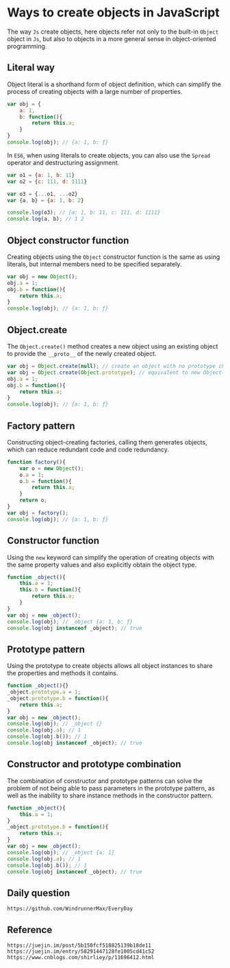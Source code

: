 # Ways to create objects in JavaScript
The way `Js` create objects, here objects refer not only to the built-in `Object` object in `Js`, but also to objects in a more general sense in object-oriented programming.

## Literal way
Object literal is a shorthand form of object definition, which can simplify the process of creating objects with a large number of properties.

```javascript
var obj = {
    a: 1,
    b: function(){
        return this.a;
    }
}
console.log(obj); // {a: 1, b: ƒ}
```

In `ES6`, when using literals to create objects, you can also use the `Spread` operator and destructuring assignment.

```javascript
var o1 = {a: 1, b: 11}
var o2 = {c: 111, d: 1111}

var o3 = {...o1, ...o2}
var {a, b} = {a: 1, b: 2}

console.log(o3); // {a: 1, b: 11, c: 111, d: 1111}
console.log(a, b); // 1 2
```

## Object constructor function
Creating objects using the `Object` constructor function is the same as using literals, but internal members need to be specified separately.

```javascript
var obj = new Object();
obj.a = 1;
obj.b = function(){
    return this.a;
}
console.log(obj); // {a: 1, b: ƒ}
```

## Object.create
The `Object.create()` method creates a new object using an existing object to provide the `__proto__` of the newly created object.

```javascript
var obj = Object.create(null); // create an object with no prototype chain
var obj = Object.create(Object.prototype); // equivalent to new Object()
obj.a = 1;
obj.b = function(){
    return this.a;
}
console.log(obj); // {a: 1, b: ƒ}
```

## Factory pattern
Constructing object-creating factories, calling them generates objects, which can reduce redundant code and code redundancy.

```javascript
function factory(){
    var o = new Object();
    o.a = 1;
    o.b = function(){
        return this.a;
    }
    return o;
}
var obj = factory();
console.log(obj); // {a: 1, b: ƒ}
```

## Constructor function
Using the `new` keyword can simplify the operation of creating objects with the same property values and also explicitly obtain the object type.

```javascript
function _object(){
    this.a = 1;
    this.b = function(){
        return this.a;
    }
}
var obj = new _object();
console.log(obj); // _object {a: 1, b: ƒ}
console.log(obj instanceof _object); // true
```

## Prototype pattern
Using the prototype to create objects allows all object instances to share the properties and methods it contains.

```javascript
function _object(){}
_object.prototype.a = 1;
_object.prototype.b = function(){
    return this.a;
}
var obj = new _object();
console.log(obj); // _object {}
console.log(obj.a); // 1
console.log(obj.b()); // 1
console.log(obj instanceof _object); // true
```

## Constructor and prototype combination
The combination of constructor and prototype patterns can solve the problem of not being able to pass parameters in the prototype pattern, as well as the inability to share instance methods in the constructor pattern.

```javascript
function _object(){
    this.a = 1;
}
_object.prototype.b = function(){
    return this.a;
}
var obj = new _object();
console.log(obj); // _object {a: 1}
console.log(obj.a); // 1
console.log(obj.b()); // 1
console.log(obj instanceof _object); // true
```

## Daily question

```
https://github.com/WindrunnerMax/EveryDay
```

## Reference

```
https://juejin.im/post/5b150fcf518825139b18de11
https://juejin.im/entry/58291447128fe1005cd41c52
https://www.cnblogs.com/shirliey/p/11696412.html
```